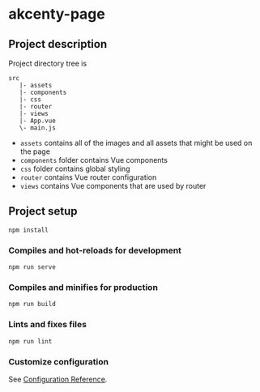 # akcenty-page

## Project description
Project directory tree is 
```
src
   |- assets
   |- components
   |- css
   |- router
   |- views
   |- App.vue
   \- main.js
```
* `assets` contains all of the images and all assets that might be used on the page
* `components` folder contains Vue components
* `css` folder contains global styling
* `router` contains Vue router configuration
* `views` contains Vue components that are used by router

## Project setup
```
npm install
```

### Compiles and hot-reloads for development
```
npm run serve
```

### Compiles and minifies for production
```
npm run build
```

### Lints and fixes files
```
npm run lint
```

### Customize configuration
See [Configuration Reference](https://cli.vuejs.org/config/).
